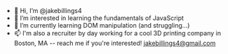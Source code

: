 - 👋 Hi, I’m @jakebillings4
- 👀 I’m interested in learning the fundamentals of JavaScript
- 🌱 I’m currently learning DOM manipulation (and struggling...)
- 📫 I'm also a recruiter by day working for a cool 3D printing company in Boston, MA -- reach me if you're interested! jakebillings4@gmail.com

<!---
jakebillings4/jakebillings4 is a ✨ special ✨ repository because its `README.md` (this file) appears on your GitHub profile.
You can click the Preview link to take a look at your changes.
--->
